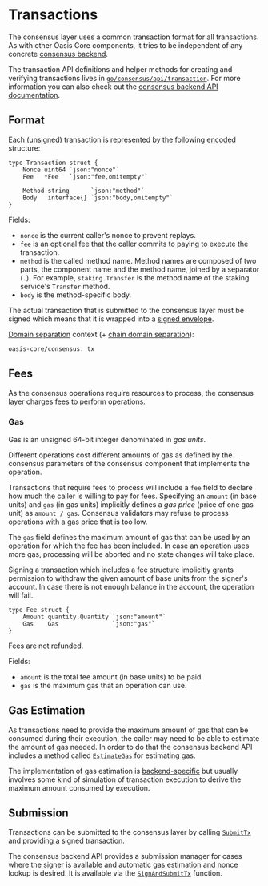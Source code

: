 # Transactions

The consensus layer uses a common transaction format for all transactions. As
with other Oasis Core components, it tries to be independent of any concrete
[consensus backend].

The transaction API definitions and helper methods for creating and verifying
transactions lives in [`go/consensus/api/transaction`]. For more information
you can also check out the [consensus backend API documentation].

<!-- markdownlint-disable line-length -->
[consensus backend]: README.md
[`go/consensus/api/transaction`]: https://github.com/oasisprotocol/oasis-core/tree/master/go/consensus/api/transaction/transaction.go
[consensus backend API documentation]: https://pkg.go.dev/github.com/oasisprotocol/oasis-core/go/consensus/api/transaction?tab=doc
<!-- markdownlint-enable line-length -->

## Format

Each (unsigned) transaction is represented by the following [encoded] structure:

```golang
type Transaction struct {
    Nonce uint64 `json:"nonce"`
    Fee   *Fee   `json:"fee,omitempty"`

    Method string      `json:"method"`
    Body   interface{} `json:"body,omitempty"`
}
```

Fields:

* `nonce` is the current caller's nonce to prevent replays.
* `fee` is an optional fee that the caller commits to paying to execute the
  transaction.
* `method` is the called method name. Method names are composed of two parts,
  the component name and the method name, joined by a separator (`.`). For
  example, `staking.Transfer` is the method name of the staking service's
  `Transfer` method.
* `body` is the method-specific body.

The actual transaction that is submitted to the consensus layer must be signed
which means that it is wrapped into a [signed envelope].

[Domain separation] context (+ [chain domain separation]):

```
oasis-core/consensus: tx
```

[encoded]: ../encoding.md
[signed envelope]: ../crypto.md#envelopes
[Domain separation]: ../crypto.md#domain-separation
[chain domain separation]: ../crypto.md#chain-domain-separation

## Fees

As the consensus operations require resources to process, the consensus layer
charges fees to perform operations.

### Gas

Gas is an unsigned 64-bit integer denominated in _gas units_.

Different operations cost different amounts of gas as defined by the consensus
parameters of the consensus component that implements the operation.

Transactions that require fees to process will include a `fee` field to declare
how much the caller is willing to pay for fees.
Specifying an `amount` (in base units) and `gas` (in gas units) implicitly
defines a _gas price_ (price of one gas unit) as `amount / gas`.
Consensus validators may refuse to process operations with a gas price that is
too low.

The `gas` field defines the maximum amount of gas that can be used by an
operation for which the fee has been included. In case an operation uses more
gas, processing will be aborted and no state changes will take place.

Signing a transaction which includes a fee structure implicitly grants
permission to withdraw the given amount of base units from the signer's account.
In case there is not enough balance in the account, the operation will fail.

```golang
type Fee struct {
    Amount quantity.Quantity `json:"amount"`
    Gas    Gas               `json:"gas"`
}
```

Fees are not refunded.

Fields:

* `amount` is the total fee amount (in base units) to be paid.
* `gas` is the maximum gas that an operation can use.

## Gas Estimation

As transactions need to provide the maximum amount of gas that can be consumed
during their execution, the caller may need to be able to estimate the amount of
gas needed. In order to do that the consensus backend API includes a method
called [`EstimateGas`] for estimating gas.

The implementation of gas estimation is [backend-specific] but usually involves
some kind of simulation of transaction execution to derive the maximum amount
consumed by execution.

<!-- markdownlint-disable line-length -->
[`EstimateGas`]: https://pkg.go.dev/github.com/oasisprotocol/oasis-core/go/consensus/api?tab=doc#ClientBackend.EstimateGas
[backend-specific]: README.md
<!-- markdownlint-enable line-length -->

## Submission

Transactions can be submitted to the consensus layer by calling [`SubmitTx`] and
providing a signed transaction.

The consensus backend API provides a submission manager for cases where the
[signer] is available and automatic gas estimation and nonce lookup is desired.
It is available via the [`SignAndSubmitTx`] function.

<!-- markdownlint-disable line-length -->
[`SubmitTx`]: https://pkg.go.dev/github.com/oasisprotocol/oasis-core/go/consensus/api?tab=doc#ClientBackend.SubmitTx
[signer]: ../crypto.md
[`SignAndSubmitTx`]: https://pkg.go.dev/github.com/oasisprotocol/oasis-core/go/consensus/api?tab=doc#SignAndSubmitTx
<!-- markdownlint-disable line-length -->
